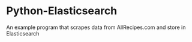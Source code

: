 # Python-Elasticsearch
An example program that scrapes data from AllRecipes.com and store in Elasticsearch
